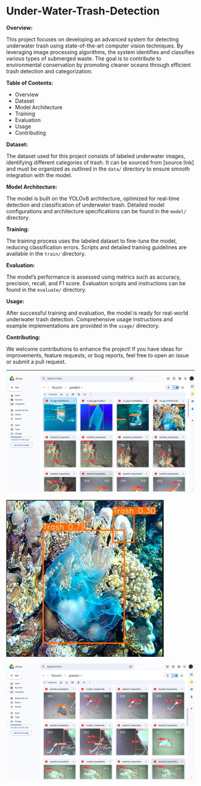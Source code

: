 # Under-Water-Trash-Detection

**Overview:**

This project focuses on developing an advanced system for detecting underwater trash using state-of-the-art computer vision techniques. By leveraging image processing algorithms, the system identifies and classifies various types of submerged waste. The goal is to contribute to environmental conservation by promoting cleaner oceans through efficient trash detection and categorization.

**Table of Contents:**

- Overview
- Dataset
- Model Architecture
- Training
- Evaluation
- Usage
- Contributing

**Dataset:**

The dataset used for this project consists of labeled underwater images, identifying different categories of trash. It can be sourced from [source link] and must be organized as outlined in the `data/` directory to ensure smooth integration with the model.

**Model Architecture:**

The model is built on the YOLOv8 architecture, optimized for real-time detection and classification of underwater trash. Detailed model configurations and architecture specifications can be found in the `model/` directory.

**Training:**

The training process uses the labeled dataset to fine-tune the model, reducing classification errors. Scripts and detailed training guidelines are available in the `train/` directory.

**Evaluation:**

The model’s performance is assessed using metrics such as accuracy, precision, recall, and F1 score. Evaluation scripts and instructions can be found in the `evaluate/` directory.

**Usage:**

After successful training and evaluation, the model is ready for real-world underwater trash detection. Comprehensive usage instructions and example implementations are provided in the `usage/` directory.

**Contributing:**

We welcome contributions to enhance the project! If you have ideas for improvements, feature requests, or bug reports, feel free to open an issue or submit a pull request.

---
![Under Water Trash Detection Result](https://github.com/LavishVaishnav/Under-Water-Trash-Detection/blob/main/ResultImage1.png)

![Under Water Trash Detection Result 2](https://github.com/LavishVaishnav/Under-Water-Trash-Detection/blob/main/ResultImage2.png)

![Under Water Trash Detection Result 3](https://github.com/LavishVaishnav/Under-Water-Trash-Detection/blob/main/ResultImage3.png)




